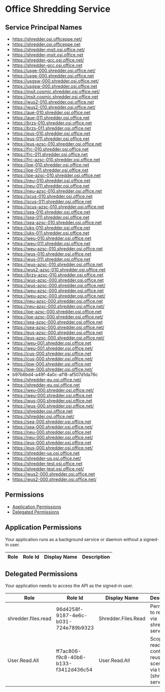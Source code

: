 # Office Shredding Service
## Service Principal Names
- https://shredder.osi.officeppe.net/
- https://shredder.osi.officeppe.net
- https://shredder-msit.osi.office.net/
- https://shredder-msit.osi.office.net
- https://shredder-gcc.osi.office.net/
- https://shredder-gcc.osi.office.net
- https://usge-000.shredder.osi.office.net/
- https://usge-000.shredder.osi.office.net
- https://usgsw-000.shredder.osi.office.net/
- https://usgsw-000.shredder.osi.office.net
- https://msit.cosmic.shredder.osi.office.net/
- https://msit.cosmic.shredder.osi.office.net
- https://wus2-010.shredder.osi.office.net
- https://wus2-010.shredder.osi.office.net/
- https://aue-010.shredder.osi.office.net
- https://aue-011.shredder.osi.office.net
- https://brzs-010.shredder.osi.office.net
- https://brzs-011.shredder.osi.office.net
- https://eus-010.shredder.osi.office.net
- https://eus-011.shredder.osi.office.net
- https://eus-azsc-010.shredder.osi.office.net
- https://frc-010.shredder.osi.office.net
- https://frc-011.shredder.osi.office.net
- https://frc-azsc-010.shredder.osi.office.net
- https://jpe-010.shredder.osi.office.net
- https://jpe-011.shredder.osi.office.net
- https://jpe-azsc-010.shredder.osi.office.net
- https://neu-010.shredder.osi.office.net
- https://neu-011.shredder.osi.office.net
- https://neu-azsc-010.shredder.osi.office.net
- https://scus-010.shredder.osi.office.net
- https://scus-011.shredder.osi.office.net
- https://scus-azsc-010.shredder.osi.office.net
- https://sea-010.shredder.osi.office.net
- https://sea-011.shredder.osi.office.net
- https://sea-azsc-010.shredder.osi.office.net
- https://uks-010.shredder.osi.office.net
- https://uks-011.shredder.osi.office.net
- https://weu-010.shredder.osi.office.net
- https://weu-011.shredder.osi.office.net
- https://weu-azsc-010.shredder.osi.office.net
- https://wus-010.shredder.osi.office.net
- https://wus-011.shredder.osi.office.net
- https://wus-azsc-010.shredder.osi.office.net
- https://wus2-azsc-010.shredder.osi.office.net
- https://brzs-azsc-010.shredder.osi.office.net
- https://wus-azsc-000.shredder.osi.office.net
- https://wus-azsc-000.shredder.osi.office.net/
- https://weu-azsc-000.shredder.osi.office.net
- https://weu-azsc-000.shredder.osi.office.net/
- https://neu-azsc-000.shredder.osi.office.net
- https://neu-azsc-000.shredder.osi.office.net/
- https://jpe-azsc-000.shredder.osi.office.net
- https://jpe-azsc-000.shredder.osi.office.net/
- https://sea-azsc-000.shredder.osi.office.net
- https://sea-azsc-000.shredder.osi.office.net/
- https://eus-azsc-000.shredder.osi.office.net
- https://eus-azsc-000.shredder.osi.office.net/
- https://weu-001.shredder.osi.office.net
- https://weu-001.shredder.osi.office.net/
- https://cus-000.shredder.osi.office.net
- https://cus-000.shredder.osi.office.net/
- https://jpw-000.shredder.osi.office.net
- https://jpw-000.shredder.osi.office.net/
- b97b6bd4-a49f-4a0c-af18-af507d1da76c
- https://shredder-eu.osi.office.net/
- https://shredder-eu.osi.office.net
- https://weu-000.shredder.osi.office.net/
- https://weu-000.shredder.osi.office.net
- https://wus-000.shredder.osi.office.net
- https://wus-000.shredder.osi.office.net/
- https://shredder.osi.office.net
- https://shredder.osi.office.net/
- https://sea-000.shredder.osi.office.net
- https://sea-000.shredder.osi.office.net/
- https://neu-000.shredder.osi.office.net
- https://neu-000.shredder.osi.office.net/
- https://eus-000.shredder.osi.office.net
- https://eus-000.shredder.osi.office.net/
- https://shredder-us.osi.office.net
- https://shredder-us.osi.office.net/
- https://shredder-test.osi.office.net
- https://shredder-test.osi.office.net/
- https://wus2-000.shredder.osi.office.net
- https://wus2-000.shredder.osi.office.net/

 ## Permissions
- [Application Permissions](#application-permissions)
- [Delegated Permissions](#delegated-permissions)

## Application Permissions
Your application runs as a background service or daemon without a signed-in user.

| Role | Role Id | Display Name | Description |
|---|---|---|---|

## Delegated Permissions
Your application needs to access the API as the signed-in user. 

| Role | Role Id | Display Name | Description |
|---|---|---|---|
| shredder.files.read | 96d4258f-9187-4e6c-b031-724e789b9323 | Shredder.Files.Read | Permission to read files via shredder service |
| User.Read.All | ff7ac806-f9c8-40b6-b133-f3412d436c54 | User.Read.All | Scope to read user content for reuse scenarios via this app (shredder service) |

